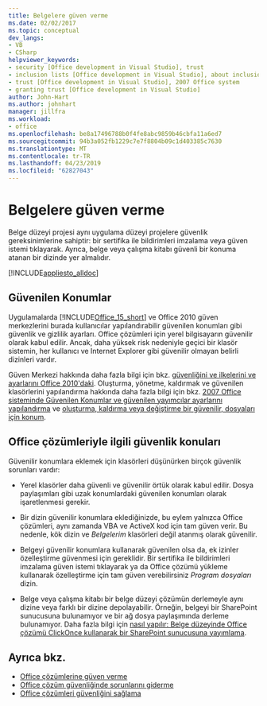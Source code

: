 ```yaml
---
title: Belgelere güven verme
ms.date: 02/02/2017
ms.topic: conceptual
dev_langs:
- VB
- CSharp
helpviewer_keywords:
- security [Office development in Visual Studio], trust
- inclusion lists [Office development in Visual Studio], about inclusion lists
- trust [Office development in Visual Studio], 2007 Office system
- granting trust [Office development in Visual Studio]
author: John-Hart
ms.author: johnhart
manager: jillfra
ms.workload:
- office
ms.openlocfilehash: be8a17496788b0f4fe8abc9859b46cbfa11a6ed7
ms.sourcegitcommit: 94b3a052fb1229c7e7f8804b09c1d403385c7630
ms.translationtype: MT
ms.contentlocale: tr-TR
ms.lasthandoff: 04/23/2019
ms.locfileid: "62827043"
---
```

# <a name="grant-trust-to-documents"></a>Belgelere güven verme
  Belge düzeyi projesi aynı uygulama düzeyi projelere güvenlik gereksinimlerine sahiptir: bir sertifika ile bildirimleri imzalama veya güven istemi tıklayarak. Ayrıca, belge veya çalışma kitabı güvenli bir konuma atanan bir dizinde yer almalıdır.

 [!INCLUDE[appliesto_alldoc](../vsto/includes/appliesto-alldoc-md.md)]

## <a name="trusted-locations"></a>Güvenilen Konumlar
 Uygulamalarda [!INCLUDE[Office_15_short](../vsto/includes/office-15-short-md.md)] ve Office 2010 güven merkezlerini burada kullanıcılar yapılandırabilir güvenilen konumları gibi güvenlik ve gizlilik ayarları. Office çözümleri için yerel bilgisayarın güvenilir olarak kabul edilir. Ancak, daha yüksek risk nedeniyle geçici bir klasör sistemin, her kullanıcı ve Internet Explorer gibi güvenilir olmayan belirli dizinleri vardır.

 Güven Merkezi hakkında daha fazla bilgi için bkz. [güvenliğini ve ilkelerini ve ayarlarını Office 2010'daki](http://go.microsoft.com/fwlink/?LinkId=89202). Oluşturma, yönetme, kaldırmak ve güvenilen klasörlerini yapılandırma hakkında daha fazla bilgi için bkz. [2007 Office sisteminde Güvenilen Konumlar ve güvenilen yayımcılar ayarlarını yapılandırma](http://go.microsoft.com/fwlink/?LinkId=89203) ve [oluşturma, kaldırma veya değiştirme bir güvenilir, dosyaları için konum](https://support.office.com/article/Create-remove-or-change-a-trusted-location-for-your-files-f5151879-25ea-4998-80a5-4208b3540a62).

## <a name="security-considerations-for-office-solutions"></a>Office çözümleriyle ilgili güvenlik konuları
 Güvenilir konumlara eklemek için klasörleri düşünürken birçok güvenlik sorunları vardır:

- Yerel klasörler daha güvenli ve güvenilir örtük olarak kabul edilir. Dosya paylaşımları gibi uzak konumlardaki güvenilen konumları olarak işaretlenmesi gerekir.

- Bir dizin güvenilir konumlara eklediğinizde, bu eylem yalnızca Office çözümleri, aynı zamanda VBA ve ActiveX kod için tam güven verir. Bu nedenle, kök dizin ve *Belgelerim* klasörleri değil atanmış olarak güvenilir.

- Belgeyi güvenilir konumlara kullanarak güvenilen olsa da, ek izinler özelleştirme güvenmesi için gereklidir. Bir sertifika ile bildirimleri imzalama güven istemi tıklayarak ya da Office çözümü yükleme kullanarak özelleştirme için tam güven verebilirsiniz *Program dosyaları* dizin.

- Belge veya çalışma kitabı bir belge düzeyi çözümün derlemeyle aynı dizine veya farklı bir dizine depolayabilir. Örneğin, belgeyi bir SharePoint sunucusuna bulunamıyor ve bir ağ dosya paylaşımında derleme bulunamıyor. Daha fazla bilgi için [nasıl yapılır: Belge düzeyinde Office çözümü ClickOnce kullanarak bir SharePoint sunucusuna yayımlama](https://msdn.microsoft.com/2408e809-fb78-42a1-9152-00afa1522e58).

## <a name="see-also"></a>Ayrıca bkz.
- [Office çözümlerine güven verme](../vsto/granting-trust-to-office-solutions.md)
- [Office çözüm güvenliğinde sorunlarını giderme](../vsto/troubleshooting-office-solution-security.md)
- [Office çözümleri güvenliğini sağlama](../vsto/securing-office-solutions.md)
